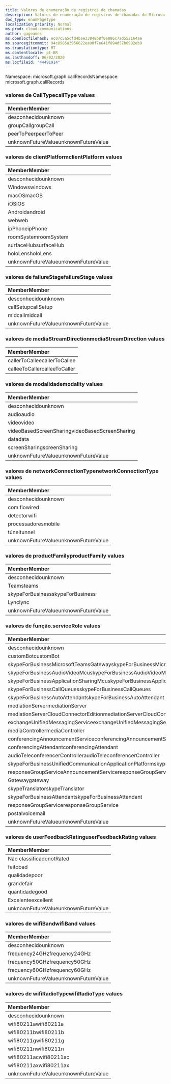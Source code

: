 ```yaml
---
title: Valores de enumeração de registros de chamadas
description: Valores de enumeração de registros de chamadas do Microsoft Graph
doc_type: enumPageType
localization_priority: Normal
ms.prod: cloud-communications
author: gageames
ms.openlocfilehash: ec07c5a5cfd4bae33848b8f0e886c7ad552164ae
ms.sourcegitcommit: 94c8985a3956622ea90f7e641f894d57b0982eb9
ms.translationtype: MT
ms.contentlocale: pt-BR
ms.lasthandoff: 06/02/2020
ms.locfileid: "44491914"
---
```

<span data-ttu-id="95862-103">Namespace: microsoft.graph.callRecords</span><span class="sxs-lookup"><span data-stu-id="95862-103">Namespace: microsoft.graph.callRecords</span></span>

### <a name="calltype-values"></a><span data-ttu-id="95862-104">valores de CallType</span><span class="sxs-lookup"><span data-stu-id="95862-104">callType values</span></span>

| <span data-ttu-id="95862-105">Member</span><span class="sxs-lookup"><span data-stu-id="95862-105">Member</span></span>
|:--------------
| <span data-ttu-id="95862-106">desconhecido</span><span class="sxs-lookup"><span data-stu-id="95862-106">unknown</span></span>
| <span data-ttu-id="95862-107">groupCall</span><span class="sxs-lookup"><span data-stu-id="95862-107">groupCall</span></span>
| <span data-ttu-id="95862-108">peerToPeer</span><span class="sxs-lookup"><span data-stu-id="95862-108">peerToPeer</span></span>
| <span data-ttu-id="95862-109">unknownFutureValue</span><span class="sxs-lookup"><span data-stu-id="95862-109">unknownFutureValue</span></span>

### <a name="clientplatform-values"></a><span data-ttu-id="95862-110">valores de clientPlatform</span><span class="sxs-lookup"><span data-stu-id="95862-110">clientPlatform values</span></span>

| <span data-ttu-id="95862-111">Member</span><span class="sxs-lookup"><span data-stu-id="95862-111">Member</span></span>
|:--------------
| <span data-ttu-id="95862-112">desconhecido</span><span class="sxs-lookup"><span data-stu-id="95862-112">unknown</span></span>
| <span data-ttu-id="95862-113">Windows</span><span class="sxs-lookup"><span data-stu-id="95862-113">windows</span></span>
| <span data-ttu-id="95862-114">macOS</span><span class="sxs-lookup"><span data-stu-id="95862-114">macOS</span></span>
| <span data-ttu-id="95862-115">iOS</span><span class="sxs-lookup"><span data-stu-id="95862-115">iOS</span></span>
| <span data-ttu-id="95862-116">Android</span><span class="sxs-lookup"><span data-stu-id="95862-116">android</span></span>
| <span data-ttu-id="95862-117">web</span><span class="sxs-lookup"><span data-stu-id="95862-117">web</span></span>
| <span data-ttu-id="95862-118">ipPhone</span><span class="sxs-lookup"><span data-stu-id="95862-118">ipPhone</span></span>
| <span data-ttu-id="95862-119">roomSystem</span><span class="sxs-lookup"><span data-stu-id="95862-119">roomSystem</span></span>
| <span data-ttu-id="95862-120">surfaceHub</span><span class="sxs-lookup"><span data-stu-id="95862-120">surfaceHub</span></span>
| <span data-ttu-id="95862-121">holoLens</span><span class="sxs-lookup"><span data-stu-id="95862-121">holoLens</span></span>
| <span data-ttu-id="95862-122">unknownFutureValue</span><span class="sxs-lookup"><span data-stu-id="95862-122">unknownFutureValue</span></span>

### <a name="failurestage-values"></a><span data-ttu-id="95862-123">valores de failureStage</span><span class="sxs-lookup"><span data-stu-id="95862-123">failureStage values</span></span>

| <span data-ttu-id="95862-124">Member</span><span class="sxs-lookup"><span data-stu-id="95862-124">Member</span></span>
|:--------------
| <span data-ttu-id="95862-125">desconhecido</span><span class="sxs-lookup"><span data-stu-id="95862-125">unknown</span></span>
| <span data-ttu-id="95862-126">callSetup</span><span class="sxs-lookup"><span data-stu-id="95862-126">callSetup</span></span>
| <span data-ttu-id="95862-127">midcall</span><span class="sxs-lookup"><span data-stu-id="95862-127">midcall</span></span>
| <span data-ttu-id="95862-128">unknownFutureValue</span><span class="sxs-lookup"><span data-stu-id="95862-128">unknownFutureValue</span></span>

### <a name="mediastreamdirection-values"></a><span data-ttu-id="95862-129">valores de mediaStreamDirection</span><span class="sxs-lookup"><span data-stu-id="95862-129">mediaStreamDirection values</span></span>

| <span data-ttu-id="95862-130">Member</span><span class="sxs-lookup"><span data-stu-id="95862-130">Member</span></span>
|:--------------
| <span data-ttu-id="95862-131">callerToCallee</span><span class="sxs-lookup"><span data-stu-id="95862-131">callerToCallee</span></span>
| <span data-ttu-id="95862-132">calleeToCaller</span><span class="sxs-lookup"><span data-stu-id="95862-132">calleeToCaller</span></span>

### <a name="modality-values"></a><span data-ttu-id="95862-133">valores de modalidade</span><span class="sxs-lookup"><span data-stu-id="95862-133">modality values</span></span>

| <span data-ttu-id="95862-134">Member</span><span class="sxs-lookup"><span data-stu-id="95862-134">Member</span></span>
|:--------------
| <span data-ttu-id="95862-135">desconhecido</span><span class="sxs-lookup"><span data-stu-id="95862-135">unknown</span></span>
| <span data-ttu-id="95862-136">audio</span><span class="sxs-lookup"><span data-stu-id="95862-136">audio</span></span>
| <span data-ttu-id="95862-137">video</span><span class="sxs-lookup"><span data-stu-id="95862-137">video</span></span>
| <span data-ttu-id="95862-138">videoBasedScreenSharing</span><span class="sxs-lookup"><span data-stu-id="95862-138">videoBasedScreenSharing</span></span>
| <span data-ttu-id="95862-139">data</span><span class="sxs-lookup"><span data-stu-id="95862-139">data</span></span>
| <span data-ttu-id="95862-140">screenSharing</span><span class="sxs-lookup"><span data-stu-id="95862-140">screenSharing</span></span>
| <span data-ttu-id="95862-141">unknownFutureValue</span><span class="sxs-lookup"><span data-stu-id="95862-141">unknownFutureValue</span></span>

### <a name="networkconnectiontype-values"></a><span data-ttu-id="95862-142">valores de networkConnectionType</span><span class="sxs-lookup"><span data-stu-id="95862-142">networkConnectionType values</span></span>

| <span data-ttu-id="95862-143">Member</span><span class="sxs-lookup"><span data-stu-id="95862-143">Member</span></span>
|:--------------
| <span data-ttu-id="95862-144">desconhecido</span><span class="sxs-lookup"><span data-stu-id="95862-144">unknown</span></span>
| <span data-ttu-id="95862-145">com fio</span><span class="sxs-lookup"><span data-stu-id="95862-145">wired</span></span>
| <span data-ttu-id="95862-146">detector</span><span class="sxs-lookup"><span data-stu-id="95862-146">wifi</span></span>
| <span data-ttu-id="95862-147">processadores</span><span class="sxs-lookup"><span data-stu-id="95862-147">mobile</span></span>
| <span data-ttu-id="95862-148">túnel</span><span class="sxs-lookup"><span data-stu-id="95862-148">tunnel</span></span>
| <span data-ttu-id="95862-149">unknownFutureValue</span><span class="sxs-lookup"><span data-stu-id="95862-149">unknownFutureValue</span></span>

### <a name="productfamily-values"></a><span data-ttu-id="95862-150">valores de productFamily</span><span class="sxs-lookup"><span data-stu-id="95862-150">productFamily values</span></span>

| <span data-ttu-id="95862-151">Member</span><span class="sxs-lookup"><span data-stu-id="95862-151">Member</span></span>
|:--------------
| <span data-ttu-id="95862-152">desconhecido</span><span class="sxs-lookup"><span data-stu-id="95862-152">unknown</span></span>
| <span data-ttu-id="95862-153">Teams</span><span class="sxs-lookup"><span data-stu-id="95862-153">teams</span></span>
| <span data-ttu-id="95862-154">skypeForBusiness</span><span class="sxs-lookup"><span data-stu-id="95862-154">skypeForBusiness</span></span>
| <span data-ttu-id="95862-155">Lync</span><span class="sxs-lookup"><span data-stu-id="95862-155">lync</span></span>
| <span data-ttu-id="95862-156">unknownFutureValue</span><span class="sxs-lookup"><span data-stu-id="95862-156">unknownFutureValue</span></span>

### <a name="servicerole-values"></a><span data-ttu-id="95862-157">valores de função.</span><span class="sxs-lookup"><span data-stu-id="95862-157">serviceRole values</span></span>

| <span data-ttu-id="95862-158">Member</span><span class="sxs-lookup"><span data-stu-id="95862-158">Member</span></span>
|:--------------
| <span data-ttu-id="95862-159">desconhecido</span><span class="sxs-lookup"><span data-stu-id="95862-159">unknown</span></span>
| <span data-ttu-id="95862-160">customBot</span><span class="sxs-lookup"><span data-stu-id="95862-160">customBot</span></span>
| <span data-ttu-id="95862-161">skypeForBusinessMicrosoftTeamsGateway</span><span class="sxs-lookup"><span data-stu-id="95862-161">skypeForBusinessMicrosoftTeamsGateway</span></span>
| <span data-ttu-id="95862-162">skypeForBusinessAudioVideoMcu</span><span class="sxs-lookup"><span data-stu-id="95862-162">skypeForBusinessAudioVideoMcu</span></span>
| <span data-ttu-id="95862-163">skypeForBusinessApplicationSharingMcu</span><span class="sxs-lookup"><span data-stu-id="95862-163">skypeForBusinessApplicationSharingMcu</span></span>
| <span data-ttu-id="95862-164">skypeForBusinessCallQueues</span><span class="sxs-lookup"><span data-stu-id="95862-164">skypeForBusinessCallQueues</span></span>
| <span data-ttu-id="95862-165">skypeForBusinessAutoAttendant</span><span class="sxs-lookup"><span data-stu-id="95862-165">skypeForBusinessAutoAttendant</span></span>
| <span data-ttu-id="95862-166">mediationServer</span><span class="sxs-lookup"><span data-stu-id="95862-166">mediationServer</span></span>
| <span data-ttu-id="95862-167">mediationServerCloudConnectorEdition</span><span class="sxs-lookup"><span data-stu-id="95862-167">mediationServerCloudConnectorEdition</span></span>
| <span data-ttu-id="95862-168">exchangeUnifiedMessagingService</span><span class="sxs-lookup"><span data-stu-id="95862-168">exchangeUnifiedMessagingService</span></span>
| <span data-ttu-id="95862-169">mediaController</span><span class="sxs-lookup"><span data-stu-id="95862-169">mediaController</span></span>
| <span data-ttu-id="95862-170">conferencingAnnouncementService</span><span class="sxs-lookup"><span data-stu-id="95862-170">conferencingAnnouncementService</span></span>
| <span data-ttu-id="95862-171">conferencingAttendant</span><span class="sxs-lookup"><span data-stu-id="95862-171">conferencingAttendant</span></span>
| <span data-ttu-id="95862-172">audioTeleconferencerController</span><span class="sxs-lookup"><span data-stu-id="95862-172">audioTeleconferencerController</span></span>
| <span data-ttu-id="95862-173">skypeForBusinessUnifiedCommunicationApplicationPlatform</span><span class="sxs-lookup"><span data-stu-id="95862-173">skypeForBusinessUnifiedCommunicationApplicationPlatform</span></span>
| <span data-ttu-id="95862-174">responseGroupServiceAnnouncementService</span><span class="sxs-lookup"><span data-stu-id="95862-174">responseGroupServiceAnnouncementService</span></span>
| <span data-ttu-id="95862-175">Gateway</span><span class="sxs-lookup"><span data-stu-id="95862-175">gateway</span></span>
| <span data-ttu-id="95862-176">skypeTranslator</span><span class="sxs-lookup"><span data-stu-id="95862-176">skypeTranslator</span></span>
| <span data-ttu-id="95862-177">skypeForBusinessAttendant</span><span class="sxs-lookup"><span data-stu-id="95862-177">skypeForBusinessAttendant</span></span>
| <span data-ttu-id="95862-178">responseGroupService</span><span class="sxs-lookup"><span data-stu-id="95862-178">responseGroupService</span></span>
| <span data-ttu-id="95862-179">postal</span><span class="sxs-lookup"><span data-stu-id="95862-179">voicemail</span></span>
| <span data-ttu-id="95862-180">unknownFutureValue</span><span class="sxs-lookup"><span data-stu-id="95862-180">unknownFutureValue</span></span>

### <a name="userfeedbackrating-values"></a><span data-ttu-id="95862-181">valores de userFeedbackRating</span><span class="sxs-lookup"><span data-stu-id="95862-181">userFeedbackRating values</span></span>

| <span data-ttu-id="95862-182">Member</span><span class="sxs-lookup"><span data-stu-id="95862-182">Member</span></span>
|:--------------
| <span data-ttu-id="95862-183">Não classificado</span><span class="sxs-lookup"><span data-stu-id="95862-183">notRated</span></span>
| <span data-ttu-id="95862-184">feito</span><span class="sxs-lookup"><span data-stu-id="95862-184">bad</span></span>
| <span data-ttu-id="95862-185">qualidade</span><span class="sxs-lookup"><span data-stu-id="95862-185">poor</span></span>
| <span data-ttu-id="95862-186">grande</span><span class="sxs-lookup"><span data-stu-id="95862-186">fair</span></span>
| <span data-ttu-id="95862-187">quantidade</span><span class="sxs-lookup"><span data-stu-id="95862-187">good</span></span>
| <span data-ttu-id="95862-188">Excelente</span><span class="sxs-lookup"><span data-stu-id="95862-188">excellent</span></span>
| <span data-ttu-id="95862-189">unknownFutureValue</span><span class="sxs-lookup"><span data-stu-id="95862-189">unknownFutureValue</span></span>

### <a name="wifiband-values"></a><span data-ttu-id="95862-190">valores de wifiBand</span><span class="sxs-lookup"><span data-stu-id="95862-190">wifiBand values</span></span>

| <span data-ttu-id="95862-191">Member</span><span class="sxs-lookup"><span data-stu-id="95862-191">Member</span></span>
|:--------------
| <span data-ttu-id="95862-192">desconhecido</span><span class="sxs-lookup"><span data-stu-id="95862-192">unknown</span></span>
| <span data-ttu-id="95862-193">frequency24GHz</span><span class="sxs-lookup"><span data-stu-id="95862-193">frequency24GHz</span></span>
| <span data-ttu-id="95862-194">frequency50GHz</span><span class="sxs-lookup"><span data-stu-id="95862-194">frequency50GHz</span></span>
| <span data-ttu-id="95862-195">frequency60GHz</span><span class="sxs-lookup"><span data-stu-id="95862-195">frequency60GHz</span></span>
| <span data-ttu-id="95862-196">unknownFutureValue</span><span class="sxs-lookup"><span data-stu-id="95862-196">unknownFutureValue</span></span>

### <a name="wifiradiotype-values"></a><span data-ttu-id="95862-197">valores de wifiRadioType</span><span class="sxs-lookup"><span data-stu-id="95862-197">wifiRadioType values</span></span>

| <span data-ttu-id="95862-198">Member</span><span class="sxs-lookup"><span data-stu-id="95862-198">Member</span></span>
|:--------------
| <span data-ttu-id="95862-199">desconhecido</span><span class="sxs-lookup"><span data-stu-id="95862-199">unknown</span></span>
| <span data-ttu-id="95862-200">wifi80211a</span><span class="sxs-lookup"><span data-stu-id="95862-200">wifi80211a</span></span>
| <span data-ttu-id="95862-201">wifi80211b</span><span class="sxs-lookup"><span data-stu-id="95862-201">wifi80211b</span></span>
| <span data-ttu-id="95862-202">wifi80211g</span><span class="sxs-lookup"><span data-stu-id="95862-202">wifi80211g</span></span>
| <span data-ttu-id="95862-203">wifi80211n</span><span class="sxs-lookup"><span data-stu-id="95862-203">wifi80211n</span></span>
| <span data-ttu-id="95862-204">wifi80211ac</span><span class="sxs-lookup"><span data-stu-id="95862-204">wifi80211ac</span></span>
| <span data-ttu-id="95862-205">wifi80211ax</span><span class="sxs-lookup"><span data-stu-id="95862-205">wifi80211ax</span></span>
| <span data-ttu-id="95862-206">unknownFutureValue</span><span class="sxs-lookup"><span data-stu-id="95862-206">unknownFutureValue</span></span>

<!--
{
  "type": "#page.annotation",
  "namespace": "microsoft.graph.callRecords"
}
-->
